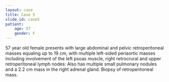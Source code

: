 ```yaml
---
layout: case
title: Case 5
slide_id: case5
patient:
    age: 57
    gender: F
---
```

57 year old female presents with large abdominal and pelvic retroperitoneal masses equaling up to 19 cm, with multiple left-sided periaortic masses including involvement of the left psoas muscle, right retrocrural and upper retroperitoneal lymph nodes: Also has multiple small pulmonary nodules and a 2.2 cm mass in the right adrenal gland. Biopsy of retroperitoneal mass.

